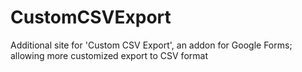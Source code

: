 # CustomCSVExport
Additional site for 'Custom CSV Export', an addon for Google Forms; allowing more customized export to CSV format

